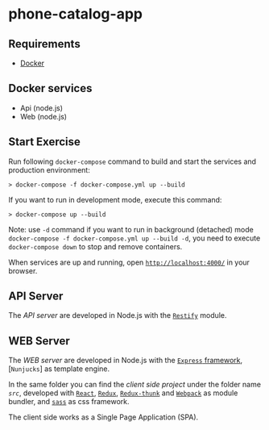 # phone-catalog-app

## Requirements
- [Docker](https://www.docker.com/)

## Docker services
- Api (node.js)
- Web (node.js)

## Start Exercise

Run following `docker-compose` command to build and start the services and production environment:
```shell
> docker-compose -f docker-compose.yml up --build
```

If you want to run in development mode, execute this command:
```shell
> docker-compose up --build
```

Note: use `-d` command if you want to run in background (detached) mode `docker-compose -f docker-compose.yml up --build -d`, you need to execute `docker-compose down` to stop and remove containers.

When services are up and running, open [`http://localhost:4000/`](http://localhost:4000/) in your browser.

## API Server

The *API server* are developed in Node.js with the [`Restify`](http://restify.com/) module.

## WEB Server

The *WEB server* are developed in Node.js with the [`Express` framework](http://expressjs.com/), [`Nunjucks`] as template engine.

In the same folder you can find the *client side project* under the folder name *`src`*, developed with [`React`](https://reactjs.org/), [`Redux`](https://github.com/reduxjs/react-redux), [`Redux-thunk`](https://github.com/reduxjs/redux-thunk) and [`Webpack`](https://webpack.js.org/) as module bundler, and [`sass`](https://sass-lang.com/) as css framework.

The client side works as a Single Page Application (SPA).